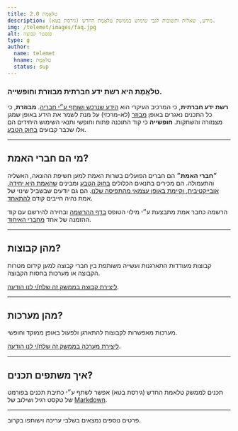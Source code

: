 ```yaml
---
title: טלאֱמֶת 2.0
description: מידע, שאלות ותשובות לגבי שימוש בממשק טלאֱמֶת החדש (גירסת בטא).
img: /telemet/images/faq.jpg
alt: פוסטר קבוצה
type: g
author:
  name: telemet
  hname: טלאֱמֶת
  status: sup
---
```


<!-- ## שאלות ותשובות -->

### טלאֱמֶת היא רשת ידע חברתית מבוזרת וחופשייה.

**רשת ידע חברתית**, כי המרכיב העיקרי הוא [הידע שנרכש ושותף ע״י חבריה](/t). **מבוזרת**, כי כל התכנים נאגרים באופן [מבוזר](https://github.com/telemet/telemet/tree/master/content) (לא-מרכזי) על מנת לשמר את הידע באופן שמגן מצנזורה והשתקות. **חופשייה** כי קוד התוכנה פתוח וחופשי ותנאי השימוש היחידים הם אלו שכבר קבועים [בחוק הטבע](/the.free.mavens/natural-law).

---

## מי הם חברי האמת?

**״חברי האמת״** הם חברים הפועלים בשרות האמת למען חשיפת ההונאה, האשליה והתעמולה. הם מכירים בתנאים הכלולים [בחוק הטבע](/the.free.mavens/natural-law) ומבינים [שהאמת היא יחידה, אובייקטיבית, וקיימת באופן עצמאי מהתפיסה שלנו](/tal.amitay/what-is-truth). הם גם יודעים שבשביל שינוי של אמת נהיה חייבים קודם [להתאחד](/).

הרשמה כחבר אמת מתבצעת ע״י  מילוי הטופס [בדף ההרשמה](/#join) ובחירה להירשם עם קוד ההזמנה של אחד [מחברי האיחוד](/#people).

---

## מהן קבוצות?

קבוצות מעודדות התארגנות ועשייה משותפת בין חברי קבוצה למען קידום מטרות הקבוצה או מערכות בחסות הקבוצה.

[ליצירת קבוצה בממשק זה שלח/י לנו הודעה](https://t.me/telemetal).

<!-- הרשמה כחבר תומך בקבוצה מתבצעת ע״י מילוי הטופס [בדף ההרשמה](/join) ובחירה להירשם **כחבר תומך בקבוצה** עם קוד ההזמנה של [הקבוצה](/g/list) בה בחרת לתמוך. -->

<!-- ### איך יוצרים קבוצה?

חבר אמת שצבר **50** [מטבעות אמת](#מהן-מטבעות-אמת) יוכל ליצור קבוצת פעילות ע״י בחירת שם, יצירת תיקייה, והזנת פרטי הקבוצה במערכת הקוד הפתוח. -->

---

## מהן מערכות?

מערכות מאפשרות לקבוצות להתארגן ולפעול באופן ממוקד וחופשי.

[ליצירת מערכה בממשק זה שלח/י לנו הודעה](https://t.me/telemetal).

<!-- הרשמה כחבר תומך במערכה מתבצעת ע״י מילוי הטופס [בדף ההרשמה](/join) ובחירה להירשם **כחבר תומך במערכה** עם קוד ההזמנה של [הקבוצה](/g/list) שיזמה את [המערכה](/c).

### איך יוצרים מערכה?

מערכות מנוהלות ע״י קבוצות. יצירת מערכה נעשית באמצעות עריכת דף מערכה במערכת הקוד הפתוח ע״י שיתוף פעולה בין חברי הקבוצה.   -->

<!-- --- -->

<!-- ## מהן מטבעות אמת?

מטבעות אמת הם מטבעות וירטואלים המשמשים כאמצעי תיגמול לפעילות של חברים. ערך מטבע אמת אחד הוא שווה ערך למדד האמת בחברה בישראל. פרטים נוספים נמצאים בשלבי עריכה וישותפו בקרוב. -->

<!-- ככל שהאמת תוערך יותר בקרב הציבור, כך יעלה ערך המטבע. כשהאמת תהפוך לערך עליון בחברה, נוכל כולנו להמיר את המטבע הוירטואלי במטבע דיגיטלי משלנו ע״י יצירת שרשרת בלוקים של העם שאינם תלויים בגוף מרכזי. -->

<!-- ### איך מזדכים במטבעת אמת?

בשלב זה, ישנם 4 דרכים עיקריות להזדכות במטבעות אמת:

1. ע״י הרשמה כחבר אמת.
1. ע״י רישום חברים עם קוד ההזמנה האישי שלך.
1. ע״י הרשמה כחבר תומך בקבוצה.
1. ע״י הרשמה כחבר תומך במערכה. -->

---

## איך משתפים תכנים?

תכנים לממשק טלאמת החדש (גירסת בטא) אפשר לשתף ע״י כתיבת תכנים בפורמט של טקסט רגיל ושילוב של [Markdown](/nimrod.yahad/markdown).



---
פרטים נוספים נמצאים בשלבי עריכה וישותפו בקרוב.

<!--
[^1]: [מקור אטימולוגי של טֵלֵ](https://www.etymonline.com/word/tele-)
[^2]: [מקור אטימולוגי של טֵלוֹס](https://www.etymonline.com/word/telos) -->
